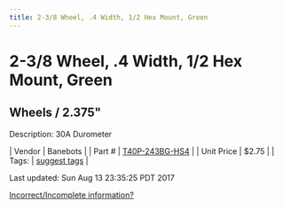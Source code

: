 ```yaml
---
title: 2-3/8 Wheel, .4 Width, 1/2 Hex Mount, Green
---
```


# 2-3/8 Wheel, .4 Width, 1/2 Hex Mount, Green
## Wheels / 2.375"
Description: 	30A Durometer 

| Vendor | Banebots | 
| Part # | [T40P-243BG-HS4](http://www.banebots.com/category/T40P-2375.html) | 
| Unit Price | $2.75 | 
| Tags: | [suggest tags](https://docs.google.com/forms/d/e/1FAIpQLSeWyY8v3RgOty-MyWmh9U0iivNYN_molChYyS-0U-o-kOAv_g/viewform) | 

Last updated: Sun Aug 13 23:35:25 PDT 2017

 [Incorrect/Incomplete information?](https://docs.google.com/forms/d/e/1FAIpQLSeWyY8v3RgOty-MyWmh9U0iivNYN_molChYyS-0U-o-kOAv_g/viewform)